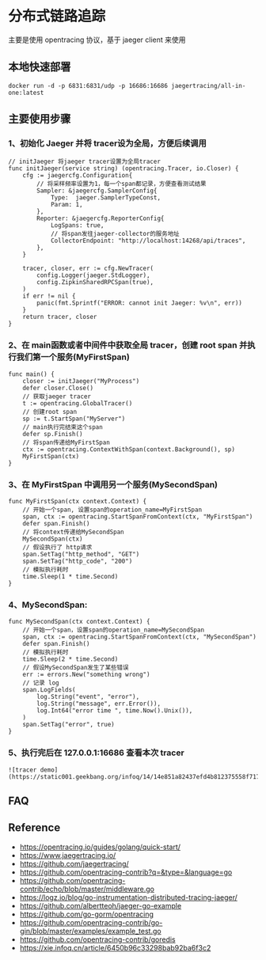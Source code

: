 
# 分布式链路追踪

主要是使用 opentracing 协议，基于 jaeger client 来使用

## 本地快速部署

```
docker run -d -p 6831:6831/udp -p 16686:16686 jaegertracing/all-in-one:latest
```


## 主要使用步骤

### 1、初始化 Jaeger 并将 tracer设为全局，方便后续调用

```
// initJaeger 将jaeger tracer设置为全局tracer
func initJaeger(service string) (opentracing.Tracer, io.Closer) {
	cfg := jaegercfg.Configuration{
		// 将采样频率设置为1，每一个span都记录，方便查看测试结果
		Sampler: &jaegercfg.SamplerConfig{
			Type:  jaeger.SamplerTypeConst,
			Param: 1,
		},
		Reporter: &jaegercfg.ReporterConfig{
			LogSpans: true,
			// 将span发往jaeger-collector的服务地址
			CollectorEndpoint: "http://localhost:14268/api/traces",
		},
	}

    tracer, closer, err := cfg.NewTracer(
		config.Logger(jaeger.StdLogger),
		config.ZipkinSharedRPCSpan(true),
	)
	if err != nil {
		panic(fmt.Sprintf("ERROR: cannot init Jaeger: %v\n", err))
	}
	return tracer, closer
}
```

### 2、在 main函数或者中间件中获取全局 tracer，创建 root span 并执行我们第一个服务(MyFirstSpan)

```
func main() {
	closer := initJaeger("MyProcess")
	defer closer.Close()
	// 获取jaeger tracer
	t := opentracing.GlobalTracer()
	// 创建root span
	sp := t.StartSpan("MyServer")
	// main执行完结束这个span
	defer sp.Finish()
	// 将span传递给MyFirstSpan
	ctx := opentracing.ContextWithSpan(context.Background(), sp)
	MyFirstSpan(ctx)
}
```

### 3、在 MyFirstSpan 中调用另一个服务(MySecondSpan)

```
func MyFirstSpan(ctx context.Context) {
	// 开始一个span, 设置span的operation_name=MyFirstSpan
	span, ctx := opentracing.StartSpanFromContext(ctx, "MyFirstSpan")
	defer span.Finish()
	// 将context传递给MySecondSpan
	MySecondSpan(ctx)
	// 假设执行了 http请求
	span.SetTag("http_method", "GET")
	span.SetTag("http_code", "200")
	// 模拟执行耗时
	time.Sleep(1 * time.Second)
}
```

### 4、MySecondSpan:

```
func MySecondSpan(ctx context.Context) {
	// 开始一个span，设置span的operation_name=MySecondSpan
	span, ctx := opentracing.StartSpanFromContext(ctx, "MySecondSpan")
	defer span.Finish()
	// 模拟执行耗时
	time.Sleep(2 * time.Second)
	// 假设MySecondSpan发生了某些错误
	err := errors.New("something wrong")
	// 记录 log
	span.LogFields(
		log.String("event", "error"),
		log.String("message", err.Error()),
		log.Int64("error time ", time.Now().Unix()),
	)
	span.SetTag("error", true)
}
```

### 5、执行完后在 127.0.0.1:16686 查看本次 tracer

```
![tracer demo](https://static001.geekbang.org/infoq/14/14e851a82437efd4b812375558f7178b.png)
```

## FAQ

## Reference

- https://opentracing.io/guides/golang/quick-start/
- https://www.jaegertracing.io/
- https://github.com/jaegertracing/
- https://github.com/opentracing-contrib?q=&type=&language=go
- https://github.com/opentracing-contrib/echo/blob/master/middleware.go
- https://logz.io/blog/go-instrumentation-distributed-tracing-jaeger/
- https://github.com/albertteoh/jaeger-go-example
- https://github.com/go-gorm/opentracing
- https://github.com/opentracing-contrib/go-gin/blob/master/examples/example_test.go
- https://github.com/opentracing-contrib/goredis
- https://xie.infoq.cn/article/6450b96c33298bab92ba6f3c2